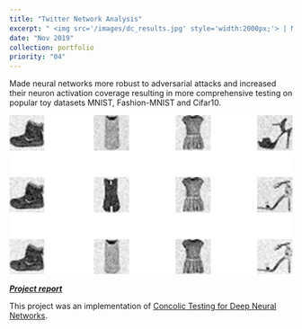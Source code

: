 ```yaml
---
title: "Twitter Network Analysis"
excerpt: " <img src='/images/dc_results.jpg' style='width:2000px;'> | Made neural networks more robust to adversarial attacks and increased their neuron activation coverage resulting in more comprehensive testing on popular toy datasets MNIST, Fashion-MNIST and Cifar10. <br/> <br/> <br> [Project report](/files/dc_report.pdf) "
date: "Nov 2019"
collection: portfolio
priority: "04"
---
```


Made neural networks more robust to adversarial attacks and increased their neuron activation coverage resulting in more comprehensive testing on popular toy datasets MNIST, Fashion-MNIST and Cifar10.

<img src='/images/dc_results.jpg'>

***[Project report](../../files/dc_report.pdf)***


This project was an implementation of [Concolic Testing for Deep Neural Networks](https://arxiv.org/abs/1805.00089).